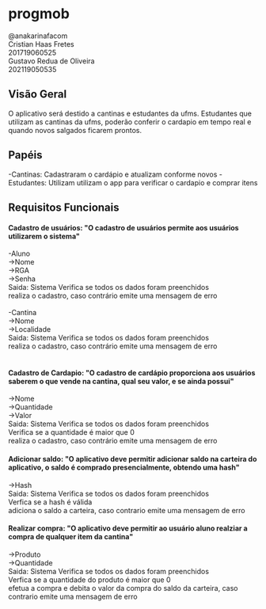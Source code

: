 # progmob

@anakarinafacom
</br>
Cristian Haas Fretes</br>
201719060525</br>
Gustavo Redua de Oliveira</br>
202119050535</br>

<h2>Visão Geral </h2>
O aplicativo será destido a cantinas e estudantes da ufms. Estudantes que utilizam as cantinas da ufms, poderão conferir o cardapio em tempo real e quando novos salgados ficarem prontos.

<h2>Papéis </h2>
-Cantinas: Cadastraram o cardápio e atualizam conforme novos
-Estudantes: Utilizam utilizam o app para verificar o cardapio e comprar itens

<h2>Requisitos Funcionais </h2>
<h4>Cadastro de usuários: "O cadastro de usuários permite aos usuários utilizarem o sistema"</h4>
-Aluno</br>
 ->Nome</br>
 ->RGA</br>
 ->Senha</br>
Saida: Sistema Verifica se todos os dados foram preenchidos </br>
               realiza o cadastro, caso contrário emite uma mensagem de erro</br>
</br>
-Cantina</br>
 ->Nome</br>
 ->Localidade</br>
Saida: Sistema Verifica se todos os dados foram preenchidos</br>
               realiza o cadastro, caso contrário emite uma mensagem de erro</br>
</br>
<h4>Cadastro de Cardapio: "O cadastro de cardápio proporciona aos usuários saberem o que vende na cantina, qual seu valor, e se ainda possui"</h4>
 ->Nome</br>
 ->Quantidade</br>
 ->Valor</br>
Saida: Sistema Verifica se todos os dados foram preenchidos </br>
               Verifica se a quantidade é maior que 0</br>
               realiza o cadastro, caso contrário emite uma mensagem de erro</br>

<h4>Adicionar saldo: "O aplicativo deve permitir adicionar saldo na carteira do aplicativo, o saldo é comprado presencialmente, obtendo uma hash"</h4>
  ->Hash</br>
Saida: Sistema Verifica se todos os dados foram preenchidos </br>
               Verfica se a hash é válida</br>
               adiciona o saldo a carteira, caso contrario emite uma mensagem de erro</br>
  
<h4>Realizar compra: "O aplicativo deve permitir ao usuário aluno realziar a compra de qualquer item da cantina"</h4>
  ->Produto</br>
  ->Quantidade</br>
Saida: Sistema Verifica se todos os dados foram preenchidos </br>
               Verfica se a quantidade do produto é maior que 0</br>
               efetua a compra e debita o valor da compra do saldo da carteira, caso contrario emite uma mensagem de erro</br>
  

  

